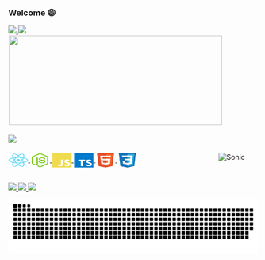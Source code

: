 ### Welcome 😄

<div>
  <a href="https://github.com/guihendias">
  <img height="180em" src="https://github-readme-stats.vercel.app/api?username=guihendias&show_icons=true&theme=dark&include_all_commits=true&count_private=true"/>
  <img height="180em" src="https://github-readme-stats.vercel.app/api/top-langs/?username=guihendias&layout=compact&langs_count=7&theme=dark"/>
    
  <br/>

    
 <div>
     <img style="object-fit: cover; border: 1px solid #fff" width="430em" height="180em" src="https://leetcode.card.workers.dev/guilhermehenriquedias?theme=auto&font=baloo&extension=null" />
    <br/>
    <br/>
    <img src="https://www.codewars.com/users/guihendias/badges/small" />
    <br/>
  </div> 
</div>
  
<div style="display: inline_block">
  <br>
  <img align="center" alt="Gui-React" height="30" width="40" src="https://raw.githubusercontent.com/devicons/devicon/master/icons/react/react-original.svg">
  <img align="center" alt="Gui-CSS" height="30" width="40" src="https://raw.githubusercontent.com/devicons/devicon/master/icons/nodejs/nodejs-original.svg">
  <img align="center" alt="Gui-Js" height="30" width="40" src="https://raw.githubusercontent.com/devicons/devicon/master/icons/javascript/javascript-plain.svg">
  <img align="center" alt="Gui-Ts" height="30" width="40" src="https://raw.githubusercontent.com/devicons/devicon/master/icons/typescript/typescript-plain.svg">
  <img align="center" alt="Gui-HTML" height="30" width="40" src="https://raw.githubusercontent.com/devicons/devicon/master/icons/html5/html5-original.svg">
  <img align="center" alt="Gui-CSS" height="30" width="40" src="https://raw.githubusercontent.com/devicons/devicon/master/icons/css3/css3-original.svg">
  
  <img align="right" alt="Sonic" height="80" width="80" src="http://pa1.narvii.com/6978/c477d2d21931cc7e461bff9ba5c684de7aabefc5r1-200-200_00.gif">
</div>
  
##

   
<div> 
<!--   <a href="" target="_blank"><img src="https://img.shields.io/badge/YouTube-FF0000?style=for-the-badge&logo=youtube&logoColor=white" target="_blank"></a> -->
  <a href="https://instagram.com/guihendias" target="_blank">
    <img src="https://img.shields.io/badge/-Instagram-%23E4405F?style=for-the-badge&logo=instagram&logoColor=white" target="_blank">
  </a>
<!--  	<a href="" target="_blank"><img src="https://img.shields.io/badge/Twitch-9146FF?style=for-the-badge&logo=twitch&logoColor=white" target="_blank"></a> -->
<!--  <a href="" target="_blank"><img src="https://img.shields.io/badge/Discord-7289DA?style=for-the-badge&logo=discord&logoColor=white" target="_blank"></a>  -->
  <a href = "mailto:guilhermehenriquedias@gmail.com">
    <img src="https://img.shields.io/badge/-Gmail-%23333?style=for-the-badge&logo=gmail&logoColor=white" target="_blank">
  </a>
  <a href="https://www.linkedin.com/in/guihendias" target="_blank">
    <img src="https://img.shields.io/badge/-LinkedIn-%230077B5?style=for-the-badge&logo=linkedin&logoColor=white" target="_blank">
  </a>  
  
  ![Snake animation](https://github.com/guihendias/guihendias/blob/output/github-contribution-grid-snake.svg)
 
</div>

  
<!--
**guihendias/guihendias** is a ✨ _special_ ✨ repository because its `README.md` (this file) appears on your GitHub profile.

Here are some ideas to get you started:

- 🔭 I’m currently working on ...
- 🌱 I’m currently learning ...
- 👯 I’m looking to collaborate on ...
- 🤔 I’m looking for help with ...
- 💬 Ask me about ...
- 📫 How to reach me: ...
- 😄 Pronouns: ...
- ⚡ Fun fact: ...
-->
